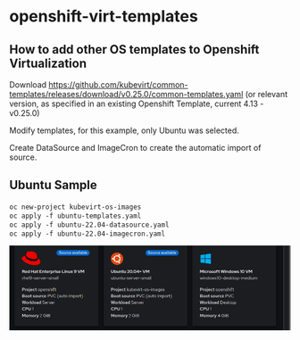 # openshift-virt-templates

## How to add other OS templates to Openshift Virtualization 

Download https://github.com/kubevirt/common-templates/releases/download/v0.25.0/common-templates.yaml (or relevant version, as specified in an existing Openshift Template, current 4.13 - v0.25.0)

Modify templates, for this example, only Ubuntu was selected.

Create DataSource and ImageCron to create the automatic import of source.

## Ubuntu Sample

```
oc new-project kubevirt-os-images
oc apply -f ubuntu-templates.yaml
oc apply -f ubuntu-22.04-datasource.yaml
oc apply -f ubuntu-22.04-imagecron.yaml
```

![Virtual Machine Catalog with updated Ubuntu Templates](newcatalogentry.png)
